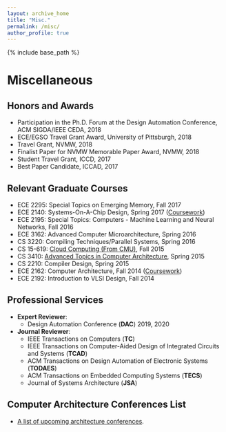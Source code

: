 ```yaml
---
layout: archive_home
title: "Misc."
permalink: /misc/
author_profile: true
---
```


{% include base_path %}

# Miscellaneous

Honors and Awards
------
* Participation in the Ph.D. Forum at the Design Automation Conference, ACM SIGDA/IEEE CEDA, 2018
* ECE/EGSO Travel Grant Award, University of Pittsburgh, 2018
* Travel Grant, NVMW, 2018
* Finalist Paper for NVMW Memorable Paper Award, NVMW, 2018
* Student Travel Grant, ICCD, 2017
* Best Paper Candidate, ICCAD, 2017

Relevant Graduate Courses
------
* ECE 2295: Special Topics on Emerging Memory, Fall 2017
* ECE 2140: Systems-On-A-Chip Design, Spring 2017 ([Coursework](https://github.com/wew55/ece2140))
* ECE 2195: Special Topics: Computers - Machine Learning and Neural Networks, Fall 2016
* ECE 3162: Advanced Computer Microarchitecture, Spring 2016
* CS 3220: Compiling Techniques/Parallel Systems, Spring 2016
* CS 15-619: [Cloud Computing (From CMU)](http://www.cs.cmu.edu/~msakr/15619-f15), Fall 2015
* CS 3410: [Advanced Topics in Computer Architecture](http://people.cs.pitt.edu/~childers/CS3410), Spring 2015
* CS 2210: Compiler Design, Spring 2015
* ECE 2162: Computer Architecture, Fall 2014 ([Coursework](https://github.com/wew55/Tomasulo))
* ECE 2192: Introduction to VLSI Design, Fall 2014

Professional Services
------
* __Expert Reviewer__: 
   * Design Automation Conference (__DAC__) 2019, 2020
* __Journal Reviewer__: 
   * IEEE Transactions on Computers (__TC__)
   * IEEE Transactions on Computer-Aided Design of Integrated Circuits and Systems (__TCAD__)
   * ACM Transactions on Design Automation of Electronic Systems (__TODAES__)
   * ACM Transactions on Embedded Computing Systems (__TECS__)
   * Journal of Systems Architecture (__JSA__)
   
Computer Architecture Conferences List
------
* [A list of upcoming architecture conferences](http://confsearch.ethz.ch/confsearch/faces/pages/staticresults.jsp?query=ics%20hpdc%20spaa%20podc%20asap%20pact%20icpp%20cases%20islped%20sc%20iccad%20codes%20iccd%20micro%20asplos%20hpca%20date%20isca%20dac%20icdcs%20cgo%20hipeac%20ipdps%20aspdac&graphicView=1&sortMode=1).

